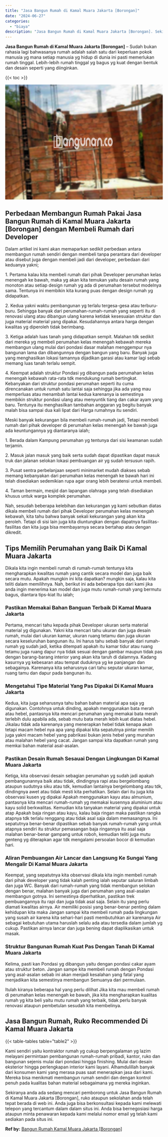 ```yaml
---
title: "Jasa Bangun Rumah di Kamal Muara Jakarta [Borongan]"
date: "2024-06-27"
categories: 
  - "biaya"
description: "Jasa Bangun Rumah di Kamal Muara Jakarta [Borongan]. Sekiranya anda ada sedang mencari pemborong untuk Jasa Bangun Rumah di Kamal Muara Jakarta [Borongan],..."
---
```


**Jasa Bangun Rumah di Kamal Muara Jakarta \[Borongan\]** – Sudah bukan rahasia lagi bahwasanya rumah adalah salah satu dari keperluan pokok manusia yg mana setiap manusia yg hidup di dunia ini pasti memerlukan rumah tinggal. Lebih-lebih rumah tinggal yg bagus yg kuat dengan bentuk dan desain seperti yang diinginkan.

{{< toc >}}

![Jasa Bangun Rumah di Kamal Muara Jakarta [Borongan]](/images/borong-bangunan-29.png)

## Perbedaan Membangun Rumah Pakai Jasa Bangun Rumah di Kamal Muara Jakarta \[Borongan\] dengan Membeli Rumah dari Developer

Dalam artikel ini kami akan memaparkan sedikit perbedaan antara membangun rumah sendiri dengan membeli tanpa perantara dari developer atau disebut juga dengan membeli jadi dari developer, perbedaan dari keduanya yakni;

1\. Pertama kalau kita membeli rumah dari pihak Developer perumahan kelas menengah ke bawah, maka yg akan kita temukan yaitu desain rumah yang monoton atau setiap design rumah yg ada di perumahan tersebut modelnya sama. Tentunya ini membikin kita kurang puas dengan design rumah yg didapatkan.

2\. Kedua yakni waktu pembangunan yg terlalu tergesa-gesa atau terburu-buru. Sehingga banyak dari perumahan-rumah-rumah yang seperti itu di renovasi ulang atau dibangun ulang karena ketidak kesesuaian struktur dan juga material material yang dipakai. Kesudahannya antara harga dengan kwalitas yg diperoleh tidak berimbang.

3\. Ketiga adalah luas tanah yang didapatkan sempit. Malahan tdk sedikit dari mereka yg membeli perumahan kelas menengah kebawah mereka membangun ulang mulai dari pondasi dasar malahan menggempur nya bangunan lama dan dibangunnya dengan bangun yang baru. Banyak juga yang menghasilkan lokasi tamannya dijadikan garasi atau kamar lagi sebab memang luas tanah terlalu sempit.

4\. Keempat adalah struktur Pondasi yg dibangun pada perumahan kelas menengah kebawah rata-rata tdk mendukung rumah bertingkat. Kebanyakan dari struktur pondasi perumahan seperti itu cuma direncanakan untuk rumah satu lantai saja sehingga jika ada yang mau memperluas atau menambah lantai kedua karenanya ia semestinya membikin struktur pondasi ulang atau menyuntik tiang dan cakar ayam yang baru. Tentunya itu menghasilkan tambahan anggaran yg begitu banyak malah bisa sampai dua kali lipat dari Harga rumahnya itu sendiri.

Meski banyak kekurangan bila membeli rumah-rumah jadi, Tetapi membeli rumah dari pihak developer di perumahan kelas menengah ke bawah juga ada keuntungannya yg diantaranya ialah;

1\. Berada dalam Kampung perumahan yg tentunya dari sisi keamanan sudah terjamin.

2\. Masuk jalan masuk yang baik serta sudah dapat dipastikan dapat masuk truk dan jalanan selokan lokasi pembuangan air yg sudah tersusun rapih.

3\. Pusat sentra perbelanjaan seperti minimarket mudah diakses sebab memang kebanyakan dari perumahan kelas menengah ke bawah hari ini telah disediakan sedemikian rupa agar orang lebih beratensi untuk membeli.

4\. Taman bermain, mesjid dan lapangan olahraga yang telah disediakan khusus untuk warga komplek perumahan.

Nah, sesudah beberapa kelebihan dan kekurangan yg kami sebutkan diatas dikala membeli rumah dari pihak Developer perumahan kelas menengah kebawah, kita tahu bahwa banyak sekali kekurangan yang akan kita peroleh. Tetapi di sisi lain juga kita diuntungkan dengan dapatnya fasilitas-fasilitas dan kita juga bisa membayarnya secara bertahap atau dengan dikredit.

## Tips Memilih Perumahan yang Baik Di Kamal Muara Jakarta

Dikala kita ingin membeli rumah di rumah-rumah tentunya kita mengharapkan kwalitas rumah yang cantik secara model dan juga baik secara mutu. Apakah mungkin ini kita dapatkan? mungkin saja, kalau kita teliti dalam memilihnya. Nah, berikut ini ada beberapa tips dari kami jika anda ingin menerima kan model dan juga mutu rumah-rumah yang bermutu bagus, diantara tips-kiat Itu ialah;

### Pastikan Memakai Bahan Banguan Terbaik Di Kamal Muara Jakarta

Pertama, mencari tahu kepada pihak Developer ukuran serta material material yg digunakan. Yakni kita mencari tahu ukuran dan juga desain rumah, mulai dari ukuran kamar, ukuran ruang tetamu dan juga ukuran secara keseluruhan bangunan itu. Ini harus tahu sebab banyak dari rumah-rumah yg sudah jadi, ketika ditempati apakah itu kamar tidur atau ruang tetamu juga ruang dapur nya tidak sesuai dengan gambar maupun tidak pas dengan barang-barang interior yang akan kita taruh di dalamnya. Kadang kasurnya yg kebesaran atau tempat duduknya yg ke panjangan dan sebagainya. Karenanya kita seharusnya cari tahu seputar ukuran kamar, ruang tamu dan dapur pada bangunan itu.

### Mengetahui Tipe Material Yang Pas Dipakai Di Kamal Muara Jakarta

Kedua, kita juga seharusnya tahu bahan bahan material apa saja yg digunakan. Contohnya untuk dinding, apakah menggunakan bata merah atau hebel, pantasnya kita mencari perumahan yang memakai bata merah terlebih dulu apabila ada, sebab mutu bata merah lebih kuat diatas hebel. Jikalau tidak ada karenanya yang menerapkan hebel tidak kenapa akan tetapi macam hebel nya apa yang dipakai kita sepatutnya pintar memilih juga yakni macam hebel yang pabrikasi bukan jenis hebel yang murahan atau malahan hebel yang cacat. Jangan sampai kita dapatkan rumah yang memkai bahan material asal-asalan.

### Pastikan Desain Rumah Sesauai Dengan Lingkungan Di Kamal Muara Jakarta

Ketiga, kita observasi desain sebagian perumahan yg sudah jadi apakah pembangunannya baik atau tidak, dindingnya rapi atau bergelombang ataupun sudutnya siku atau tdk, kemudian lantainya bergelombang atau tdk, dindingnya awet atau tidak mesti kita perhatikan. Selain dari itu juga kita observasi kusen yg dipakai Apakah menggunakan kayu atau almunium, pantasnya kita mencari rumah-rumah yg memakai kusennya aluminium atau kayu solid berkwalitas. Kemudian kita tanyakan material yang dipakai untuk atap Apakah baja ringan atau kayu, kalau baja ringan maka pastikan rangka atapnya tdk terlalu renggang atau tidak asal saja dalam memasangnya. Ini sepatutnya benar-benar dipastikan sebab banyak rumah-rumah yang untuk atapnya sendiri itu struktur pemasangan baja ringannya itu asal saja malahan benar-benar gampang untuk roboh, kemudian teliti juga mutu genteng yg diterapkan agar tdk mengalami persoalan bocor di kemudian hari.

### Aliran Pembuangan Air Lancar dan Langsung Ke Sungai Yang Mengalir Di Kamal Muara Jakarta

Keempat, yang sepatutnya kita observasi dikala kita ingin membeli rumah dari pihak developer yang tidak kalah penting ialah seputar saluran limbah dan juga WC. Banyak dari rumah-rumah yang tidak membangun selokan dengan benar, malahan banyak juga dari perumahan yang asal-asalan membangun gotnya. Ini semestinya diperhatikan, pastikan trek pembuangannya itu rapi dan juga tidak asal saja. Selain itu yang perlu diamati kwalitas airnya. Air memiliki posisi yang benar-benar penting dalam kehidupan kita maka Jangan sampai kita membeli rumah pada lingkungan yang susah air karena kita sehari-hari pasti membutuhkan air karenanya Air sebagai kebutuhan utama haruslah selalu ada atau tersedia dalam jumlah yg cukup. Pastikan airnya lancar dan juga bening dapat diaplikasikan untuk masak.

### Struktur Bangunan Rumah Kuat Pas Dengan Tanah Di Kamal Muara Jakarta

Kelima, pasti kan Pondasi yg dibangun yaitu dengan pondasi cakar ayam atau struktur beton. Jangan sampe kita membeli rumah dengan Pondasi yang asal-asalan sebab ini akan menjadi kesalahan yang fatal yang menjadikan kita semestinya membangun Semuanya dari permulaan.

Itulah kiranya beberapa hal yang perlu dilihat Jika kita mau membeli rumah di perumahan kelas menengah ke bawah, jika kita mengharapkan kualitas rumah yg kita beli yaitu mutu rumah yang terbaik, tidak perlu banyak renovasi ataupun pembetulan sesudah kita membelinya.

## Jasa Bangun Rumah, Ruko Recommended Di Kamal Muara Jakarta

{{< table-tables table="table2" >}}

Kami sendiri yaitu kontraktor rumah yg cukup berpengalaman yg lazim melayani permintaan pembangunan rumah-rumah pribadi, kantor, ruko dan bangunan sejenis mulai dari pondasi hingga finishing. Mulai dari desain eksterior hingga perlengkapan interior kami layani. Alhamdulillah banyak dari konsumen kami yang merasa puas saat menerapkan jasa dari kami. Mereka bisa menikmati membangun rumah sendiri dan dengan kontrol penuh pada kualitas bahan material sebagaimana yg mereka inginkan.

Sekiranya anda ada sedang mencari pemborong untuk Jasa Bangun Rumah di Kamal Muara Jakarta \[Borongan\], ruko ataupun sekolahan anda telah tepat berada di web ini. Anda juga bisa berkonsultasi kepada kami melewati telepon yang tercantum dalam dalam situs ini. Anda bisa bernegosiasi harga ataupun minta penawaran kepada kami melalui nomor email yg telah kami sediakan pada situs ini.

**Ref by:** [Bangun Rumah Kamal Muara Jakarta [Borongan]](https://id.wikipedia.org/wiki/Bangun)
